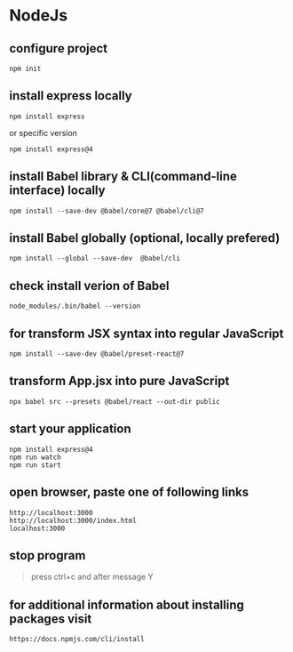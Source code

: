 # NodeJs

## configure project

`npm init`

## install express locally 

`npm install express`

or specific version 

`npm install express@4`

## install Babel library & CLI(command-line interface) locally 

`npm install --save-dev @babel/core@7 @babel/cli@7`

## install Babel globally (optional, locally prefered)

`npm install --global --save-dev  @babel/cli`

## check install verion of Babel

`node_modules/.bin/babel --version`

## for transform JSX syntax into regular JavaScript

`npm install --save-dev @babel/preset-react@7`

## transform App.jsx into pure JavaScript

`npx babel src --presets @babel/react --out-dir public`

## start your application

```
npm install express@4
npm run watch
npm run start
```

## open browser, paste one of following links

```
http://localhost:3000
http://localhost:3000/index.html
localhost:3000
```

## stop program 

 > press ctrl+c and after message Y

## for additional information about installing packages visit

` https://docs.npmjs.com/cli/install `